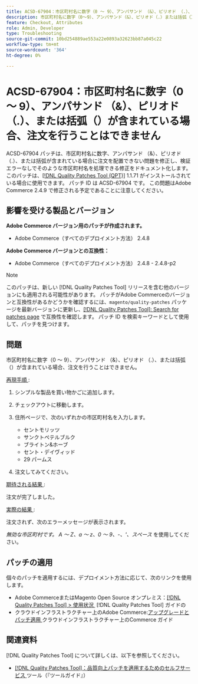 ```yaml
---
title: ACSD-67904：市区町村名に数字（0 ～ 9）、アンパサンド （&）、ピリオド （.）、または括弧（）が含まれている場合、注文を行うことはできません
description: 市区町村名に数字（0～9）、アンパサンド（&）、ピリオド（.）または括弧（）が含まれている場合、チェックアウトが失敗するAdobe Commerceの問題を修正するために、ACSD-67904 パッチを適用してください。
feature: Checkout, Attributes
role: Admin, Developer
type: Troubleshooting
source-git-commit: 10bd254889ae553a22e0893a32623bb87a045c22
workflow-type: tm+mt
source-wordcount: '364'
ht-degree: 0%

---
```



# ACSD-67904：市区町村名に数字（0 ～ 9）、アンパサンド （&amp;）、ピリオド （.）、または括弧（）が含まれている場合、注文を行うことはできません

ACSD-67904 パッチは、市区町村名に数字、アンパサンド （&amp;）、ピリオド （.）、または括弧が含まれている場合に注文を配置できない問題を修正し、検証エラーなしでそのような市区町村名を処理できる修正をドキュメント化します。 このパッチは、[[!DNL Quality Patches Tool (QPT)]](/help/tools/quality-patches-tool/quality-patches-tool-to-self-serve-quality-patches.md) 1.1.71 がインストールされている場合に使用できます。 パッチ ID は ACSD-67904 です。 この問題はAdobe Commerce 2.4.9 で修正される予定であることに注意してください。

## 影響を受ける製品とバージョン

**Adobe Commerce バージョン用のパッチが作成されます。**

* Adobe Commerce（すべてのデプロイメント方法） 2.4.8

**Adobe Commerce バージョンとの互換性：**

* Adobe Commerce（すべてのデプロイメント方法） 2.4.8 - 2.4.8-p2

>[!NOTE]
>
>このパッチは、新しい [!DNL Quality Patches Tool] リリースを含む他のバージョンにも適用される可能性があります。 パッチがAdobe Commerceのバージョンと互換性があるかどうかを確認するには、`magento/quality-patches` パッケージを最新バージョンに更新し、[[!DNL Quality Patches Tool]: Search for patches page](https://experienceleague.adobe.com/tools/commerce-quality-patches/index.html?lang=ja) で互換性を確認します。 パッチ ID を検索キーワードとして使用して、パッチを見つけます。

## 問題

市区町村名に数字（0 ～ 9）、アンパサンド （&amp;）、ピリオド （.）、または括弧（）が含まれている場合、注文を行うことはできません。

<u> 再現手順 </u>:

1. シンプルな製品を買い物かごに追加します。
1. チェックアウトに移動します。
1. 住所ページで、次のいずれかの市区町村名を入力します。

   * セントモリッツ
   * サンクトペテルブルク
   * ブライトン&amp;ホーブ
   * セント・デイヴィッド
   * 29 パームス

1. 注文してみてください。


<u> 期待される結果 </u>:

注文が完了しました。

<u> 実際の結果 </u>:

注文されず、次のエラーメッセージが表示されます。

*無効な市区町村です。 A ～ Z、a ～ z、0 ～ 9、-、&#39;、スペース* を使用してください。


## パッチの適用

個々のパッチを適用するには、デプロイメント方法に応じて、次のリンクを使用します。

* Adobe CommerceまたはMagento Open Source オンプレミス：[[!DNL Quality Patches Tool] > 使用状況 &#x200B;](/help/tools/quality-patches-tool/usage.md) [!DNL Quality Patches Tool] ガイドの
* クラウドインフラストラクチャー上のAdobe Commerce:[&#x200B; アップグレードとパッチ適用 &#x200B;](https://experienceleague.adobe.com/docs/commerce-cloud-service/user-guide/develop/upgrade/apply-patches.html?lang=ja) クラウドインフラストラクチャー上のCommerce ガイド

## 関連資料

[!DNL Quality Patches Tool] について詳しくは、以下を参照してください。

* [[!DNL Quality Patches Tool]：品質向上パッチを適用するためのセルフサービス &#x200B;](/help/tools/quality-patches-tool/quality-patches-tool-to-self-serve-quality-patches.md) ツール（『ツールガイド』）
